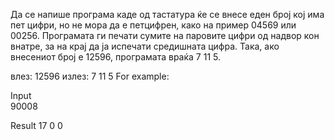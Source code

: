 Да се напише програма каде од тастатура ќе се внесе еден број кој има пет цифри, но не мора да е петцифрен, како на пример 04569 или 00256. Програмата ги печати сумите на паровите цифри од надвор кон внатре, за на крај да ја испечати средишната цифра. Така, ако внесениот број е 12596, програмата враќа 7 11 5.

влез: 12596 
излез: 7 11 5
For example:

Input	
90008

Result
17 0 0
